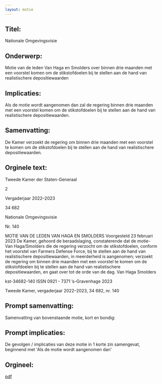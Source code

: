 ```yaml
---
layout: motie
---
```

## Titel:
Nationale Omgevingsvisie
## Onderwerp:
Motie van de leden Van Haga en Smolders over binnen drie maanden met een voorstel komen om de stikstofdoelen bij te stellen aan de hand van realistischere depositiewaarden
## Implicaties:

Als de motie wordt aangenomen dan zal de regering binnen drie maanden met een voorstel komen om de stikstofdoelen bij te stellen aan de hand van realistischere depositiewaarden.
## Samenvatting:

De Kamer verzoekt de regering om binnen drie maanden met een voorstel te komen om de stikstofdoelen bij te stellen aan de hand van realistischere depositiewaarden.
## Orginele text:


Tweede Kamer der Staten-Generaal

2

Vergaderjaar 2022–2023

34 682

Nationale Omgevingsvisie

Nr. 140

MOTIE VAN DE LEDEN VAN HAGA EN SMOLDERS
Voorgesteld 23 februari 2023
De Kamer,
gehoord de beraadslaging,
constaterende dat de motie-Van Haga/Smolders die de regering verzocht
om de stikstofdoelen, conform het voorstel van Farmers Defense Force,
bij te stellen aan de hand van realistischere depositiewaarden, in
meerderheid is aangenomen;
verzoekt de regering om binnen drie maanden met een voorstel te komen
om de stikstofdoelen bij te stellen aan de hand van realistischere
depositiewaarden,
en gaat over tot de orde van de dag.
Van Haga
Smolders

kst-34682-140
ISSN 0921 - 7371
’s-Gravenhage 2023

Tweede Kamer, vergaderjaar 2022–2023, 34 682, nr. 140


## Prompt samenvatting:
Samenvatting van bovenstaande motie, kort en bondig:


## Prompt implicaties:
De gevolgen / implicaties van deze motie in 1 korte zin samengevat, beginnend met 'Als de motie wordt aangenomen dan' 

## Orgineel:
[pdf](https://gegevensmagazijn.tweedekamer.nl/OData/v4/2.0/Document(40ffee48-de6f-4478-97bd-3de6630346d6)/resource)
